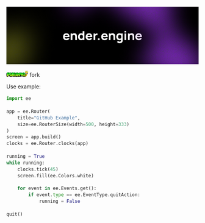![ender.engine](static/banner.png)


<a href="https://github.com/pygame/pygame/"><img src="https://raw.githubusercontent.com/pygame/pygame/main/docs/reST/_static/pygame_logo.svg" alt="pygame" height=16></a> fork

Use example:
```py
import ee

app = ee.Router(
    title="GitHub Example",
    size=ee.RouterSize(width=500, height=333)
)
screen = app.build()
clocks = ee.Router.clocks(app)

running = True
while running:
    clocks.tick(45)
    screen.fill(ee.Colors.white)

    for event in ee.Events.get():
        if event.type == ee.EventType.quitAction:
            running = False

quit()
```
